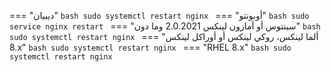 === "ديبيان"
    ```bash
    sudo systemctl restart nginx
    ```
=== "أوبونتو"
    ```bash
    sudo service nginx restart
    ```
=== "سينتوس أو أمازون لينكس 2.0.2021 وما دون"
    ```bash
    sudo systemctl restart nginx
    ```
=== "ألما لينكس، روكي لينكس أو أوراكل لينكس 8.x"
    ```bash
    sudo systemctl restart nginx
    ```
=== "RHEL 8.x"
    ```bash
    sudo systemctl restart nginx
    ```